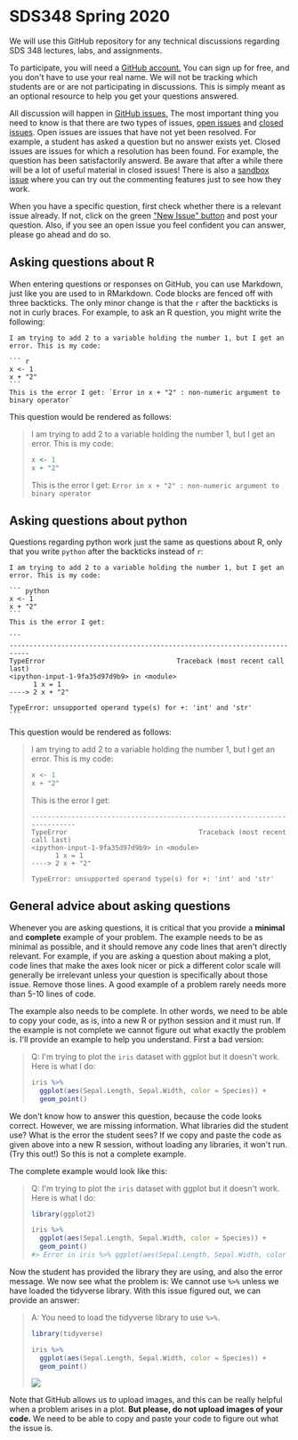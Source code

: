 # SDS348 Spring 2020

We will use this GitHub repository for any technical discussions regarding SDS 348 lectures, labs, and assignments.

To participate, you will need a [GitHub account.](https://github.com/) You can sign up for free, and you don't have to use your real name. We will not be tracking which students are or are not participating in discussions. This is simply meant as an optional resource to help you get your questions answered.

All discussion will happen in [GitHub issues.](https://github.com/clauswilke/SDS348_spring2020/issues) The most important thing you need to know is that there are two types of issues, [open issues](https://github.com/clauswilke/SDS348_spring2020/issues?q=is%3Aopen+is%3Aissue) and [closed issues](https://github.com/clauswilke/SDS348_spring2020/issues?q=is%3Aissue+is%3Aclosed). Open issues are issues that have not yet been resolved. For example, a student has asked a question but no answer exists yet. Closed issues are issues for which a resolution has been found. For example, the question has been satisfactorily answerd. Be aware that after a while there will be a lot of useful material in closed issues! There is also a [sandbox issue](https://github.com/clauswilke/SDS348_spring2020/issues/2) where you can try out the commenting features just to see how they work.

When you have a specific question, first check whether there is a relevant issue already. If not, click on the green ["New Issue" button](https://github.com/clauswilke/SDS348_spring2020/issues/new) and post your question. Also, if you see an open issue you feel confident you can answer, please go ahead and do so.

## Asking questions about R

When entering questions or responses on GitHub, you can use Markdown, just like you are used to in RMarkdown. Code blocks are fenced off with three backticks. The only minor change is that the `r` after the backticks is not in curly braces. For example, to ask an R question, you might write the following:

    I am trying to add 2 to a variable holding the number 1, but I get an error. This is my code:
    
    ``` r
    x <- 1
    x + "2"
    ```
    This is the error I get: `Error in x + "2" : non-numeric argument to binary operator`

This question would be rendered as follows:

> I am trying to add 2 to a variable holding the number 1, but I get an error. This is my code:
>
> ``` r
> x <- 1
> x + "2"
> ```
> This is the error I get: `Error in x + "2" : non-numeric argument to binary operator`


## Asking questions about python

Questions regarding python work just the same as questions about R, only that you write `python` after the backticks instead of `r`: 

    I am trying to add 2 to a variable holding the number 1, but I get an error. This is my code:
    
    ``` python
    x <- 1
    x + "2"
    ```
    This is the error I get:
    
    ```
    ---------------------------------------------------------------------------
    TypeError                                 Traceback (most recent call last)
    <ipython-input-1-9fa35d97d9b9> in <module>
          1 x = 1
    ----> 2 x + "2"
    
    TypeError: unsupported operand type(s) for +: 'int' and 'str'
    ```

This question would be rendered as follows:

> I am trying to add 2 to a variable holding the number 1, but I get an error. This is my code:
>
> ``` python
> x <- 1
> x + "2"
> ```
> This is the error I get:
> 
> ```
> ---------------------------------------------------------------------------
> TypeError                                 Traceback (most recent call last)
> <ipython-input-1-9fa35d97d9b9> in <module>
>       1 x = 1
> ----> 2 x + "2"
> 
> TypeError: unsupported operand type(s) for +: 'int' and 'str'
> ```

## General advice about asking questions

Whenever you are asking questions, it is critical that you provide a **minimal** and **complete** example of your problem. The example needs to be as minimal as possible, and it should remove any code lines that aren't directly relevant. For example, if you are asking a question about making a plot, code lines that make the axes look nicer or pick a different color scale will generally be irrelevant unless your question is specifically about those issue. Remove those lines. A good example of a problem rarely needs more than 5-10 lines of code.

The example also needs to be complete. In other words, we need to be able to copy your code, as is, into a new R or python session and it must run. If the example is not complete we cannot figure out what exactly the problem is. I'll provide an example to help you understand. First a bad version:

> Q: I'm trying to plot the `iris` dataset with ggplot but it doesn't work. Here is what I do:
> ``` r
> iris %>%
>   ggplot(aes(Sepal.Length, Sepal.Width, color = Species)) +
>   geom_point()
> ```

We don't know how to answer this question, because the code looks correct. However, we are missing information. What libraries did the student use? What is the error the student sees? If we copy and paste the code as given above into a new R session, without loading any libraries, it won't run. (Try this out!) So this is not a complete example.

The complete example would look like this:

> Q: I'm trying to plot the `iris` dataset with ggplot but it doesn't work. Here is what I do:
> ``` r
> library(ggplot2)
> 
> iris %>%
>   ggplot(aes(Sepal.Length, Sepal.Width, color = Species)) +
>   geom_point()
> #> Error in iris %>% ggplot(aes(Sepal.Length, Sepal.Width, color = Species)): could not find function "%>%"
> ```

Now the student has provided the library they are using, and also the error message. We now see what the problem is: We cannot use `%>%` unless we have loaded the tidyverse library. With this issue figured out, we can provide an answer:

> A: You need to load the tidyverse library to use `%>%`.
> ``` r
> library(tidyverse)
> 
> iris %>%
>   ggplot(aes(Sepal.Length, Sepal.Width, color = Species)) +
>   geom_point()
> ```
> 
> ![](https://i.imgur.com/rP874U5.png)

Note that GitHub allows us to upload images, and this can be really helpful when a problem arises in a plot. **But please, do not upload images of your code.** We need to be able to copy and paste your code to figure out what the issue is.
